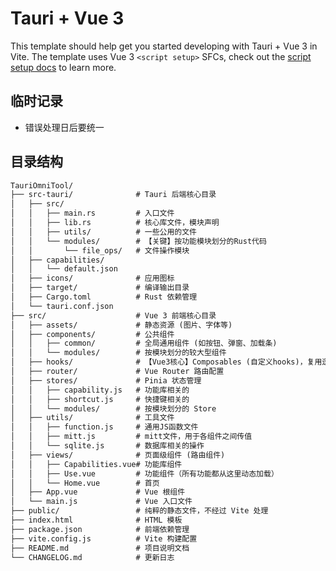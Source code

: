 # Tauri + Vue 3

This template should help get you started developing with Tauri + Vue 3 in Vite. The template uses Vue 3 `<script setup>` SFCs, check out the [script setup docs](https://v3.vuejs.org/api/sfc-script-setup.html#sfc-script-setup) to learn more.

## 临时记录
- 错误处理日后要统一

## 目录结构
```markdown
TauriOmniTool/
├── src-tauri/              # Tauri 后端核心目录
│   ├── src/
│   │   ├── main.rs         # 入口文件
│   │   ├── lib.rs          # 核心库文件，模块声明
│   │   ├── utils/          # 一些公用的文件
│   │   └── modules/        # 【关键】按功能模块划分的Rust代码
│   │       └── file_ops/   # 文件操作模块
│   ├── capabilities/
│   │   └── default.json
│   ├── icons/              # 应用图标
│   ├── target/             # 编译输出目录
│   ├── Cargo.toml          # Rust 依赖管理
│   └── tauri.conf.json
├── src/                    # Vue 3 前端核心目录
│   ├── assets/             # 静态资源 (图片、字体等)
│   ├── components/         # 公共组件
│   │   ├── common/         # 全局通用组件 (如按钮、弹窗、加载条)
│   │   └── modules/        # 按模块划分的较大型组件
│   ├── hooks/              # 【Vue3核心】Composables (自定义hooks)，复用逻辑
│   ├── router/             # Vue Router 路由配置
│   ├── stores/             # Pinia 状态管理
│   │   ├── capability.js   # 功能库相关的
│   │   ├── shortcut.js     # 快捷键相关的
│   │   └── modules/        # 按模块划分的 Store
│   ├── utils/              # 工具文件
│   │   ├── function.js     # 通用JS函数文件
│   │   ├── mitt.js         # mitt文件，用于各组件之间传值
│   │   └── sqlite.js       # 数据库相关的操作
│   ├── views/              # 页面级组件 (路由组件)
│   │   ├── Capabilities.vue# 功能库组件
│   │   ├── Use.vue         # 功能组件（所有功能都从这里动态加载）
│   │   └── Home.vue        # 首页
│   ├── App.vue             # Vue 根组件
│   └── main.js             # Vue 入口文件
├── public/                 # 纯粹的静态文件，不经过 Vite 处理
├── index.html              # HTML 模板
├── package.json            # 前端依赖管理
├── vite.config.js          # Vite 构建配置
├── README.md               # 项目说明文档
└── CHANGELOG.md            # 更新日志